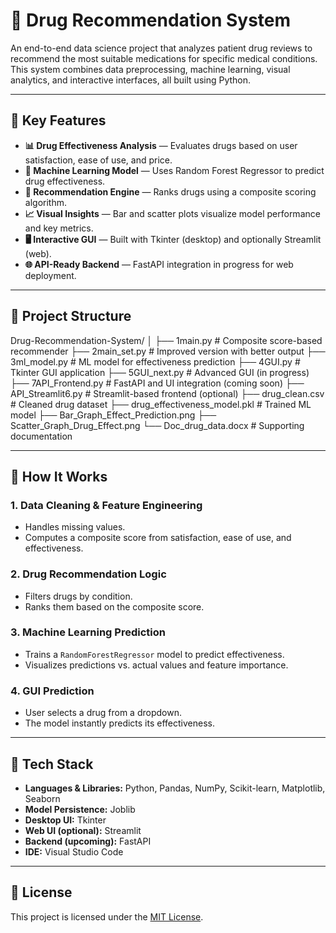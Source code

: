 # 💊 Drug Recommendation System

An end-to-end data science project that analyzes patient drug reviews to recommend the most suitable medications for specific medical conditions. This system combines data preprocessing, machine learning, visual analytics, and interactive interfaces, all built using Python.

---

## 🚀 Key Features

- **📊 Drug Effectiveness Analysis** — Evaluates drugs based on user satisfaction, ease of use, and price.
- **🧠 Machine Learning Model** — Uses Random Forest Regressor to predict drug effectiveness.
- **🧮 Recommendation Engine** — Ranks drugs using a composite scoring algorithm.
- **📈 Visual Insights** — Bar and scatter plots visualize model performance and key metrics.
- **🖥️ Interactive GUI** — Built with Tkinter (desktop) and optionally Streamlit (web).
- **🌐 API-Ready Backend** — FastAPI integration in progress for web deployment.

---

## 📁 Project Structure

Drug-Recommendation-System/
│
├── 1main.py                # Composite score-based recommender
├── 2main_set.py            # Improved version with better output
├── 3ml_model.py            # ML model for effectiveness prediction
├── 4GUI.py                 # Tkinter GUI application
├── 5GUI_next.py            # Advanced GUI (in progress)
├── 7API_Frontend.py        # FastAPI and UI integration (coming soon)
├── API_Streamlit6.py       # Streamlit-based frontend (optional)
├── drug_clean.csv          # Cleaned drug dataset
├── drug_effectiveness_model.pkl  # Trained ML model
├── Bar_Graph_Effect_Prediction.png
├── Scatter_Graph_Drug_Effect.png
└── Doc_drug_data.docx      # Supporting documentation


---

## 🧠 How It Works

### 1. Data Cleaning & Feature Engineering
- Handles missing values.
- Computes a composite score from satisfaction, ease of use, and effectiveness.

### 2. Drug Recommendation Logic
- Filters drugs by condition.
- Ranks them based on the composite score.

### 3. Machine Learning Prediction
- Trains a `RandomForestRegressor` model to predict effectiveness.
- Visualizes predictions vs. actual values and feature importance.

### 4. GUI Prediction
- User selects a drug from a dropdown.
- The model instantly predicts its effectiveness.

---

## 🔧 Tech Stack

- **Languages & Libraries:** Python, Pandas, NumPy, Scikit-learn, Matplotlib, Seaborn
- **Model Persistence:** Joblib
- **Desktop UI:** Tkinter
- **Web UI (optional):** Streamlit
- **Backend (upcoming):** FastAPI
- **IDE:** Visual Studio Code

---

## 📄 License

This project is licensed under the [MIT License](https://opensource.org/licenses/MIT).
